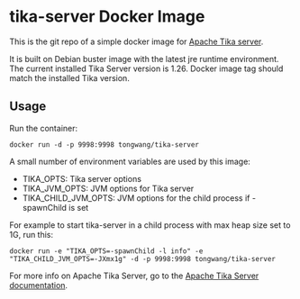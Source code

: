# tika-server Docker Image

This is the git repo of a simple docker image for [Apache Tika server](https://tika.apache.org). 

It is built on Debian buster image with the latest jre runtime environment. The current installed Tika Server version is 1.26. Docker image tag should match the installed Tika version.

## Usage

Run the container:

    docker run -d -p 9998:9998 tongwang/tika-server

A small number of environment variables are used by this image:

* TIKA_OPTS: Tika server options
* TIKA_JVM_OPTS: JVM options for Tika server
* TIKA_CHILD_JVM_OPTS: JVM options for the child process if -spawnChild is set

For example to start tika-server in a child process with max heap size set to 1G, run this:

    docker run -e "TIKA_OPTS=-spawnChild -l info" -e "TIKA_CHILD_JVM_OPTS=-JXmx1g" -d -p 9998:9998 tongwang/tika-server


For more info on Apache Tika Server, go to the [Apache Tika Server documentation](http://wiki.apache.org/tika/TikaJAXRS).
